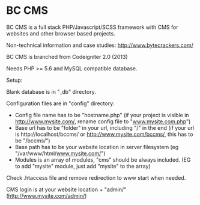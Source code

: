 # BC CMS

BC CMS is a full stack PHP/Javascript/SCSS framework with CMS for websites and other browser based projects.

Non-technical information and case studies: http://www.bytecrackers.com/

BC CMS is branched from Codeigniter 2.0 (2013)

Needs PHP >= 5.6 and MySQL compatible database.

Setup:

Blank database is in "_db" directory.

Configuration files are in "config" directory:
* Config file name has to be "hostname.php" (if your project is visible in http://www.mysite.com/, rename config file to 
  "www.mysite.com.php")
* Base url has to be "folder" in your url, including "/" in the end (if your url is http://localhost/bccms/ or
  http://www.mysite.com/bccms/, this has to be "/bccms/")
* Base path has to be your website location in server filesystem (eg "/var/www/html/www.mysite.com/")
* Modules is an array of modules, "cms" should be always included. (EG to add "mysite" module, just add "mysite" to the array) 

Check .htaccess file and remove redirection to www start when needed.

CMS login is at your website location + "admin/" (http://www.mysite.com/admin/)
